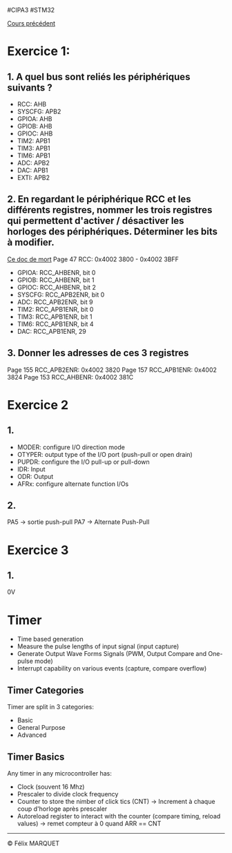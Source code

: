 #CIPA3 #STM32

[Cours précédent](STM32%20Cours%203.md)

# Exercice 1:
## 1. A quel bus sont reliés les périphériques suivants ?
- RCC: AHB
- SYSCFG: APB2
- GPIOA: AHB
- GPIOB: AHB
- GPIOC: AHB
- TIM2: APB1
- TIM3: APB1
- TIM6: APB1
- ADC: APB2
- DAC: APB1
- EXTI: APB2
## 2. En regardant le périphérique RCC et les différents registres, nommer les trois registres qui permettent d'activer / désactiver les horloges des périphériques. Déterminer les bits à modifier.
[Ce doc de mort](https://www.st.com/resource/en/reference_manual/rm0038-stm32l100xx-stm32l151xx-stm32l152xx-and-stm32l162xx-advanced-armbased-32bit-mcus-stmicroelectronics.pdf)
Page 47
RCC: 0x4002 3800 - 0x4002 3BFF

- GPIOA: RCC_AHBENR, bit 0
- GPIOB: RCC_AHBENR, bit 1
- GPIOC: RCC_AHBENR, bit 2
- SYSCFG: RCC_APB2ENR, bit 0
- ADC: RCC_APB2ENR, bit 9
- TIM2: RCC_APB1ENR, bit 0
- TIM3: RCC_APB1ENR, bit 1
- TIM6: RCC_APB1ENR, bit 4
- DAC: RCC_APB1ENR, 29

## 3. Donner les adresses de ces 3 registres

Page 155
RCC_APB2ENR: 0x4002 3820
Page 157
RCC_APB1ENR: 0x4002 3824
Page 153
RCC_AHBENR: 0x4002 381C

# Exercice 2
## 1.
- MODER: configure I/O direction mode
- OTYPER: output type of the I/O port (push-pull or open drain)
- PUPDR: configure the I/O pull-up or pull-down
- IDR: Input
- ODR: Output
- AFRx: configure alternate function I/Os

## 2.
PA5 -> sortie push-pull
PA7 -> Alternate Push-Pull

# Exercice 3
## 1.
0V

# Timer
- Time based generation
- Measure the pulse lengths of input signal (input capture)
- Generate Output Wave Forms Signals (PWM, Output Compare and One-pulse mode)
- Interrupt capability on various events (capture, compare overflow)
## Timer Categories
Timer are split in 3 categories:
- Basic
- General Purpose
- Advanced
## Timer Basics
Any timer in any microcontroller has:
- Clock (souvent 16 Mhz)
- Prescaler to divide clock frequency 
- Counter to store the nimber of click tics (CNT) -> Increment à chaque coup d'horloge après prescaler
- Autoreload register to interact with the counter (compare timing, reload values) -> remet compteur à 0 quand ARR == CNT


---
&copy; Félix MARQUET